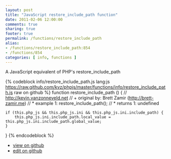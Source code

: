 ```yaml
---
layout: post
title: "JavaScript restore_include_path function"
date: 2011-02-06 12:00:00
comments: true
sharing: true
footer: true
permalink: /functions/restore_include_path
alias:
- /functions/restore_include_path:854
- /functions/854
categories: [ info, functions ]
---
```

A JavaScript equivalent of PHP's restore_include_path
<!-- more -->
{% codeblock info/restore_include_path.js lang:js https://raw.github.com/kvz/phpjs/master/functions/info/restore_include_path.js raw on github %}
function restore_include_path () {
    // http://kevin.vanzonneveld.net
    // +   original by: Brett Zamir (http://brett-zamir.me)
    // *     example 1: restore_include_path();
    // *     returns 1: undefined

    if (this.php_js && this.php_js.ini && this.php_js.ini.include_path) {
        this.php_js.ini.include_path.local_value = this.php_js.ini.include_path.global_value;
    }
}
{% endcodeblock %}
<ul>
 <li><a href="https://github.com/kvz/phpjs/blob/master/functions/info/restore_include_path.js">view on github</a></li>
 <li><a href="https://github.com/kvz/phpjs/edit/master/functions/info/restore_include_path.js">edit on github</a></li>
</ul>
